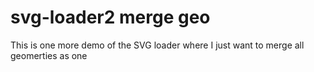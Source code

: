# svg-loader2 merge geo

This is one more demo of the SVG loader where I just want to merge all geomerties as one